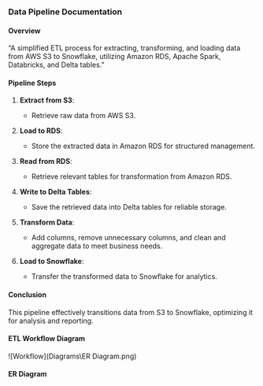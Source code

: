 ### Data Pipeline Documentation

#### Overview

“A simplified ETL process for extracting, transforming, and loading data from AWS S3 to Snowflake, utilizing Amazon RDS, Apache Spark, Databricks, and Delta tables.”

#### Pipeline Steps

1. **Extract from S3**: 
   - Retrieve raw data from AWS S3.

2. **Load to RDS**: 
   - Store the extracted data in Amazon RDS for structured management.

3. **Read from RDS**: 
   - Retrieve relevant tables for transformation from Amazon RDS.

4. **Write to Delta Tables**: 
   - Save the retrieved data into Delta tables for reliable storage.

5. **Transform Data**: 
   - Add columns, remove unnecessary columns, and clean and aggregate data to meet business needs.

6. **Load to Snowflake**: 
   - Transfer the transformed data to Snowflake for analytics.

#### Conclusion
This pipeline effectively transitions data from S3 to Snowflake, optimizing it for analysis and reporting.


#### ETL Workflow Diagram 

![Workflow](Diagrams\ER Diagram.png)

#### ER Diagram 
